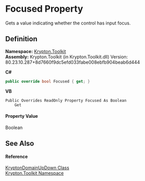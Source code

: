 # Focused Property


Gets a value indicating whether the control has input focus.



## Definition
**Namespace:** <a href="79d2eac2-21f4-54ff-7552-b20c33c30600.md">Krypton.Toolkit</a>  
**Assembly:** Krypton.Toolkit (in Krypton.Toolkit.dll) Version: 80.23.10.287+8d7660f9dc5efd033fabe008ebfb904beab6d444

**C#**
``` C#
public override bool Focused { get; }
```
**VB**
``` VB
Public Overrides ReadOnly Property Focused As Boolean
	Get
```



#### Property Value
Boolean

## See Also


#### Reference
<a href="24aa0fe5-0782-ad49-0c73-9b2c5b1d2796.md">KryptonDomainUpDown Class</a>  
<a href="79d2eac2-21f4-54ff-7552-b20c33c30600.md">Krypton.Toolkit Namespace</a>  
